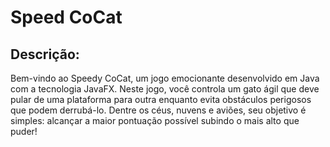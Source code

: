 # Speed CoCat

## Descrição:
Bem-vindo ao Speedy CoCat, um jogo emocionante desenvolvido em Java com a tecnologia JavaFX. Neste jogo, você controla um gato ágil que deve pular de uma plataforma para outra enquanto evita obstáculos perigosos que podem derrubá-lo. Dentre os céus, nuvens e aviões, seu objetivo é simples: alcançar a maior pontuação possível subindo o mais alto que puder!